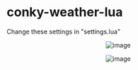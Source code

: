 # conky-weather-lua

Change these settings in "settings.lua"

<p align="center"> <img src="https://github.com/wim66/conky-weather-lua/blob/main/Change-settings.png" alt="image"></p>

<p align="center"> <img src="https://github.com/wim66/conky-weather-lua/blob/main/previews/preview1.png" alt="image"></p>

